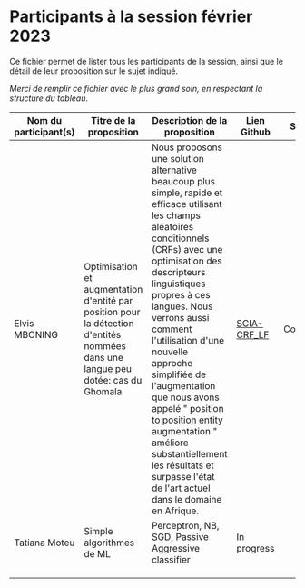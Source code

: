 # Participants à la session février 2023

Ce fichier permet de lister tous les participants de la session, ainsi que le détail de leur proposition sur le sujet indiqué.

*Merci de remplir ce fichier avec le plus grand soin, en respectant la structure du tableau*.

| **Nom du participant(s)** | **Titre de la proposition** | **Description de la proposition** | **Lien Github** | **Status**  |
|---------------------------|-----------------------------|-----------------------------------|-----------------|-------------|
| Elvis MBONING             | Optimisation et augmentation d'entité par position pour la détection d'entités nommées dans une langue peu dotée: cas du Ghomala | Nous proposons une solution alternative beaucoup plus simple, rapide et efficace utilisant les champs aléatoires conditionnels (CRFs) avec une optimisation des descripteurs linguistiques propres à ces langues. Nous verrons aussi comment l'utilisation d'une nouvelle approche simplifiée de l'augmentation que nous avons appelé " position to position entity augmentation "  améliore substantiellement les résultats et surpasse l'état de l'art actuel dans le domaine en Afrique. | [SCIA-CRF_LF](https://github.com/Levis0045/SCIA-CRF_LF) | Complete |
| Tatiana Moteu             | Simple algorithmes de ML    | Perceptron, NB, SGD, Passive Aggressive classifier  | In progress |
|                           |                             |                                   |                 |             |
|                           |                             |                                   |                 |             |
|                           |                             |                                   |                 |             |
